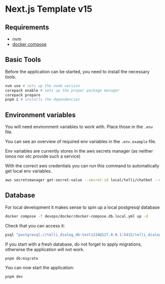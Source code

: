 # Next.js Template v15

## Requirements

- nvm
- [docker compose](https://docs.docker.com/compose/install/)

## Basic Tools

Before the application can be started, you need to install the necessary tools.

```sh
nvm use # sets up the node version
corepack enable # sets up the proper package manager
corepack prepare
pnpm i # installs the dependencies
```

## Environment variables

You will need environment variables to work with.
Place those in the `.env` file.

You can see an overview of required env variables in the `.env.example` file.

Env variables are currently stores in the aws secrets manager (as neither ionos nor otc provide such a service)

With the correct aws credentials you can run this command to automatically get local env variables.

```sh
aws secretsmanager get-secret-value --secret-id local/telli/chatbot --query 'SecretString' --output text | jq -r 'to_entries | .[] | "\(.key)=\(.value)"' > .env
```

## Database

For local development it makes sense to spin up a local postgresql database

```sh
docker compose -f devops/docker/docker-compose.db.local.yml up -d
```

Check that you can access it:

```sh
psql "postgresql://telli_dialog_db:test1234@127.0.0.1:5432/telli_dialog_db"
```

If you start with a fresh database, do not forget to apply migrations, otherwise the application will not work.

```sh
pnpm db:migrate
```

You can now start the application:

```sh
pnpm dev
```
